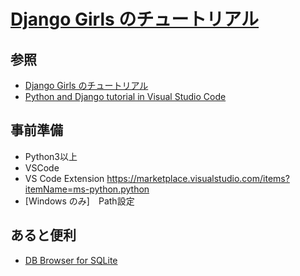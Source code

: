 # [Django Girls のチュートリアル](https://tutorial.djangogirls.org/ja/#django-girls-%E3%81%AE%E3%83%81%E3%83%A5%E3%83%BC%E3%83%88%E3%83%AA%E3%82%A2%E3%83%AB)

## 参照

+ [Django Girls のチュートリアル](https://tutorial.djangogirls.org/ja/#django-girls-%E3%81%AE%E3%83%81%E3%83%A5%E3%83%BC%E3%83%88%E3%83%AA%E3%82%A2%E3%83%AB)
+ [Python and Django tutorial in Visual Studio Code](https://code.visualstudio.com/docs/python/tutorial-django)

## 事前準備

+ Python3以上
+ VSCode
+ VS Code Extension https://marketplace.visualstudio.com/items?itemName=ms-python.python
+ [Windows のみ]　Path設定

## あると便利

+ [DB Browser for SQLite](http://sqlitebrowser.org/)




